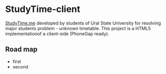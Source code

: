 # StudyTime-client
[StudyTime.me](http://studytime.me) developed by students of Ural State University for resolving major students problem - unknown timetable. 
This project is a HTML5 implementationof a client-side (PhoneGap ready).

## Road map
+ first
+ second
